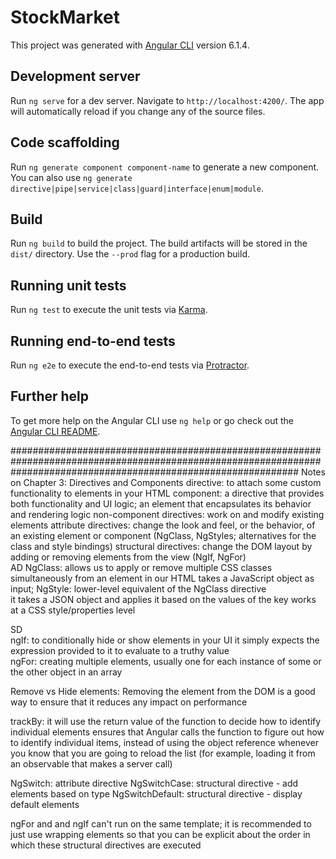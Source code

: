 # StockMarket

This project was generated with [Angular CLI](https://github.com/angular/angular-cli) version 6.1.4.

## Development server

Run `ng serve` for a dev server. Navigate to `http://localhost:4200/`. The app will automatically reload if you change any of the source files.

## Code scaffolding

Run `ng generate component component-name` to generate a new component. You can also use `ng generate directive|pipe|service|class|guard|interface|enum|module`.

## Build

Run `ng build` to build the project. The build artifacts will be stored in the `dist/` directory. Use the `--prod` flag for a production build.

## Running unit tests

Run `ng test` to execute the unit tests via [Karma](https://karma-runner.github.io).

## Running end-to-end tests

Run `ng e2e` to execute the end-to-end tests via [Protractor](http://www.protractortest.org/).

## Further help

To get more help on the Angular CLI use `ng help` or go check out the [Angular CLI README](https://github.com/angular/angular-cli/blob/master/README.md).


####################################################################################################################################################################
Notes on Chapter 3: Directives and Components
directive: to attach some custom functionality to elements in your HTML
component: a directive that provides both functionality and UI logic; an element that encapsulates its behavior and rendering logic
non-component directives: work on and modify existing elements
              attribute directives: change the look and feel, or the behavior, of an existing element or component (NgClass, NgStyles;  alternatives for the class and style bindings)
              structural directives: change the DOM layout by adding or removing elements from the view (NgIf, NgFor)  
AD
NgClass: allows us to apply or remove multiple CSS classes simultaneously from an element in our HTML
        takes a JavaScript object as input;
NgStyle: lower-level equivalent of the NgClass directive  
         it takes a JSON object and applies it based on the values of the key
         works at a CSS style/properties level

SD        
ngIf: to conditionally hide or show elements in your UI 
      it simply expects the expression provided to it to evaluate to a truthy value     
ngFor: creating multiple elements, usually one for each instance of some or the other object in an array


Remove vs Hide elements: Removing the element from the DOM is a good way to ensure that it reduces any impact on performance

trackBy: it will use the return value of the function to decide how to identify individual elements
         ensures that Angular calls the function to figure out how to identify individual items, instead of using the object reference
         whenever you know that you are going to reload the list (for example, loading it from an observable that makes a server call)

NgSwitch: attribute directive
          NgSwitchCase: structural directive - add elements based on type
          NgSwitchDefault: structural directive - display default elements
          
ngFor and and ngIf can't run on the same template; it is recommended to just use wrapping elements so that you can be explicit about the order in which these structural directives are executed          
